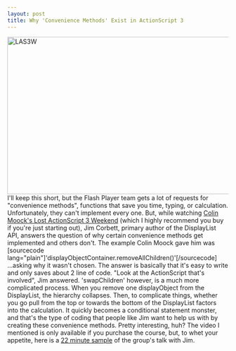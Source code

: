 ```yaml
---
layout: post
title: Why 'Convenience Methods' Exist in ActionScript 3
---
```


<img title="LAS3W" src="/images/LAS3W.png" alt="LAS3W" width="640" height="357"/> I'll keep this short, but the Flash Player team gets a lot of requests for "convenience methods", functions that save you time, typing, or calculation. Unfortunately, they can't implement every one. But, while watching <a title="O'Reilly Media - Colin Moock's Lost ActionScript 3.0 Weekend" href="http://oreilly.com/store/law.csp">Colin Moock's Lost ActionScript 3 Weekend</a> (which I highly recommend you buy if you're just starting out), Jim Corbett, primary author of the DisplayList API, answers the question of why certain convenience methods get implemented and others don't. The example Colin Moock gave him was [sourcecode lang="plain"]'displayObjectContainer.removeAllChildren()'[/sourcecode] ...asking why it wasn't chosen. The answer is basically that it's easy to write and only saves about 2 line of code. "Look at the ActionScript that's involved", Jim answered. 'swapChildren' however, is a much more complicated process. When you remove one displayObject from the DisplayList, the hierarchy collapses. Then, to complicate things, whether you go pull from the top or towards the bottom of the DisplayList factors into the calculation. It quickly becomes a conditional statement monster, and that's the type of coding that people like Jim want to help us with by creating these convenience methods. Pretty interesting, huh? The video I mentioned is only available if you purchase the course, but, to whet your appetite, here is a <a title="Adobe TV - Lost AS3 Weekend" href="http://tv.adobe.com/watch/colin-moocks-lost-actionscript-weekend/the-display-list/">22 minute sample</a> of the group's talk with Jim.